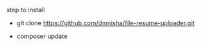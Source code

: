 step to install

- git clone https://github.com/dnmisha/file-resume-uploader.git

- composer update
